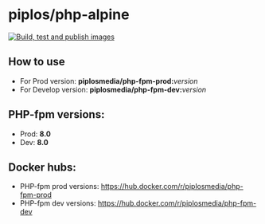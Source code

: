 piplos/php-alpine
======================
[![Build, test and publish images](https://github.com/piplos/php-alpine/actions/workflows/build.yml/badge.svg)](https://github.com/piplos/php-alpine/actions/workflows/build.yml)

## How to use
- For Prod version: **piplosmedia/php-fpm-prod:**_version_
- For Develop version: **piplosmedia/php-fpm-dev:**_version_

## PHP-fpm versions:
- Prod: **8.0**
- Dev: **8.0**
  
## Docker hubs:

- PHP-fpm prod versions: https://hub.docker.com/r/piplosmedia/php-fpm-prod
- PHP-fpm dev versions: https://hub.docker.com/r/piplosmedia/php-fpm-dev
